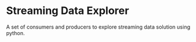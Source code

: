 # Streaming Data Explorer
A set of consumers and producers to explore streaming data solution using python.

